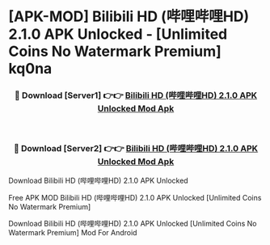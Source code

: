 # [APK-MOD] Bilibili HD (哔哩哔哩HD) 2.1.0 APK Unlocked - [Unlimited Coins No Watermark Premium] kq0na



<div align="center">
<h3>🔴 Download [Server1] 👉👉 <a href="https://momento.my/?title=Bilibili_HD_(哔哩哔哩HD)_2.1.0_APK_Unlocked">Bilibili HD (哔哩哔哩HD) 2.1.0 APK Unlocked Mod Apk</a></h3><br>

<h3>🔴 Download [Server2] 👉👉 <a href="https://momento.my/?title=Bilibili_HD_(哔哩哔哩HD)_2.1.0_APK_Unlocked">Bilibili HD (哔哩哔哩HD) 2.1.0 APK Unlocked Mod Apk</a></h3>
</div>



Download Bilibili HD (哔哩哔哩HD) 2.1.0 APK Unlocked 

Free APK MOD Bilibili HD (哔哩哔哩HD) 2.1.0 APK Unlocked [Unlimited Coins No Watermark Premium]

Download Bilibili HD (哔哩哔哩HD) 2.1.0 APK Unlocked [Unlimited Coins No Watermark Premium] Mod For Android

